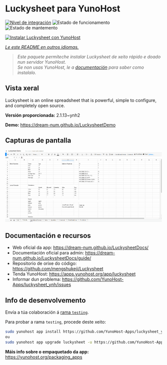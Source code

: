 <!--
NOTA: Este README foi creado automáticamente por <https://github.com/YunoHost/apps/tree/master/tools/readme_generator>
NON debe editarse manualmente.
-->

# Luckysheet para YunoHost

[![Nivel de integración](https://dash.yunohost.org/integration/luckysheet.svg)](https://dash.yunohost.org/appci/app/luckysheet) ![Estado de funcionamento](https://ci-apps.yunohost.org/ci/badges/luckysheet.status.svg) ![Estado de mantemento](https://ci-apps.yunohost.org/ci/badges/luckysheet.maintain.svg)

[![Instalar Luckysheet con YunoHost](https://install-app.yunohost.org/install-with-yunohost.svg)](https://install-app.yunohost.org/?app=luckysheet)

*[Le este README en outros idiomas.](./ALL_README.md)*

> *Este paquete permíteche instalar Luckysheet de xeito rápido e doado nun servidor YunoHost.*  
> *Se non usas YunoHost, le a [documentación](https://yunohost.org/install) para saber como instalalo.*

## Vista xeral

Luckysheet is an online spreadsheet that is powerful, simple to configure, and completely open source.


**Versión proporcionada:** 2.1.13~ynh2

**Demo:** <https://dream-num.github.io/LuckysheetDemo>

## Capturas de pantalla

![Captura de pantalla de Luckysheet](./doc/screenshots/screenshot.gif)

## Documentación e recursos

- Web oficial da app: <https://dream-num.github.io/LuckysheetDocs/>
- Documentación oficial para admin: <https://dream-num.github.io/LuckysheetDocs/guide/>
- Repositorio de orixe do código: <https://github.com/mengshukeji/Luckysheet>
- Tenda YunoHost: <https://apps.yunohost.org/app/luckysheet>
- Informar dun problema: <https://github.com/YunoHost-Apps/luckysheet_ynh/issues>

## Info de desenvolvemento

Envía a túa colaboración á [rama `testing`](https://github.com/YunoHost-Apps/luckysheet_ynh/tree/testing).

Para probar a rama `testing`, procede deste xeito:

```bash
sudo yunohost app install https://github.com/YunoHost-Apps/luckysheet_ynh/tree/testing --debug
ou
sudo yunohost app upgrade luckysheet -u https://github.com/YunoHost-Apps/luckysheet_ynh/tree/testing --debug
```

**Máis info sobre o empaquetado da app:** <https://yunohost.org/packaging_apps>
